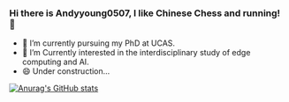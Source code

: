 ### Hi there is Andyyoung0507, I like Chinese Chess and running! 👋

- 🔭 I’m currently pursuing my PhD at UCAS.
- 🤔 I’m Currently interested in the interdisciplinary study of edge computing and AI.
- 😄 Under construction...

[![Anurag's GitHub stats](https://github-readme-stats.vercel.app/api?username=Andyyoung0507&show_icons=true&theme=gruvbox)](https://github.com/anuraghazra/github-readme-stats)

<!-- [![willianrod's wakatime stats](https://github-readme-stats.vercel.app/api/wakatime?username=Andyyoung0507)](https://github.com/anuraghazra/github-readme-stats) -->


<!--
**Andyyoung0507/Andyyoung0507** is a ✨ _special_ ✨ repository because its `README.md` (this file) appears on your GitHub profile.

Here are some ideas to get you started:

- 🔭 I’m currently working on ...
- 🌱 I’m currently learning ...
- 👯 I’m looking to collaborate on ...
- 🤔 I’m looking for help with ...
- 💬 Ask me about ...
- 📫 How to reach me: ...
- 😄 Pronouns: ...
- ⚡ Fun fact: ...
-->
